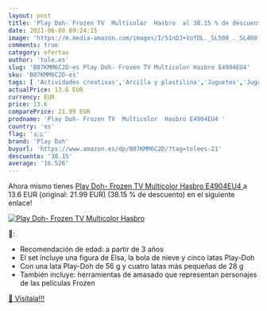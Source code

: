 ```yaml
---
layout: post
title: 'Play Doh- Frozen TV  Multicolor  Hasbro  al 38.15 % de descuento'
date: 2021-06-08 09:24:15
image: 'https://m.media-amazon.com/images/I/51nDJ+VofDL._SL500_._SL400_.jpg'
comments: true
category: ofertas
author: 'tole.es'
slug: 'B07KMM6C2D-es Play Doh- Frozen TV Multicolor Hasbro E4904EU4'
sku: 'B07KMM6C2D-es'
tags: [ 'Actividades creativas','Arcilla y plastilina','Juguetes','Juguetes y juegos','doh','play','play doh', ]
actualPrice: 13.6 EUR
currency: EUR
price: 13.6
comparePrice: 21.99 EUR
prodname: 'Play Doh- Frozen TV  Multicolor  Hasbro E4904EU4 '
country: 'es'
flag: '🇪🇸'
brand: 'Play Doh'
buyurl: 'https://www.amazon.es/dp/B07KMM6C2D/?tag=tolees-21'
descuento: '38.15'
average: '16.526'
---
```


Ahora mismo tienes [Play Doh- Frozen TV  Multicolor  Hasbro E4904EU4 ](https://www.amazon.es/dp/B07KMM6C2D/?tag=tolees-21) a 13.6 EUR (original: 21.99 EUR) (38.15 %  de descuento) en el siguiente enlace!

[![Play Doh- Frozen TV  Multicolor  Hasbro ](https://m.media-amazon.com/images/I/51nDJ+VofDL._SL500_._SL400_.jpg)](https://www.amazon.es/dp/B07KMM6C2D/?tag=tolees-21)

🔎:

- Recomendación de edad: a partir de 3 años
- El set incluye una figura de Elsa, la bola de nieve y cinco latas Play-Doh
- Con una lata Play-Doh de 56 g y cuatro latas más pequeñas de 28 g
- También incluye: herramientas de amasado que representan personajes de las películas Frozen

[🛒 Visítala!!!](https://www.amazon.es/dp/B07KMM6C2D/?tag=tolees-21)
